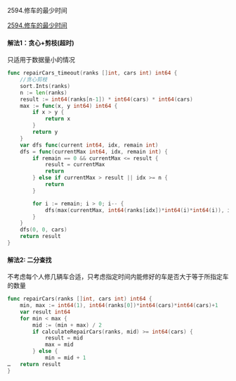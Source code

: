 2594.修车的最少时间

[2594.修车的最少时间](https://leetcode.cn/problems/minimum-time-to-repair-cars/)



#### 解法1：贪心+剪枝(超时)



只适用于数据量小的情况



```go
func repairCars_timeout(ranks []int, cars int) int64 {
	//贪心剪枝
	sort.Ints(ranks)
	n := len(ranks)
	result := int64(ranks[n-1]) * int64(cars) * int64(cars)
	max := func(x, y int64) int64 {
		if x > y {
			return x
		}
		return y
	}
	var dfs func(current int64, idx, remain int)
	dfs = func(currentMax int64, idx, remain int) {
		if remain == 0 && currentMax <= result {
			result = currentMax
			return
		} else if currentMax > result || idx >= n {
			return
		}

		for i := remain; i > 0; i-- {
			dfs(max(currentMax, int64(ranks[idx])*int64(i)*int64(i)), idx+1, remain-i)
		}
	}
	dfs(0, 0, cars)
	return result
}
```



#### 解法2: 二分查找



不考虑每个人修几辆车合适，只考虑指定时间内能修好的车是否大于等于所指定车的数量



```go
func repairCars(ranks []int, cars int) int64 {
	min, max := int64(1), int64(ranks[0])*int64(cars)*int64(cars)+1
	var result int64
	for min < max {
		mid := (min + max) / 2
		if calculateRepairCars(ranks, mid) >= int64(cars) {
			result = mid
			max = mid
		} else {
			min = mid + 1
…	return result
}
```
